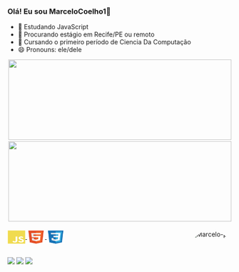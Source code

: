 ### Olá! Eu sou MarceloCoelho1👋


- 🌱 Estudando JavaScript 
- 👀 Procurando estágio em Recife/PE ou remoto
- 👾 Cursando o primeiro período de Ciencia Da Computação
- 😄 Pronouns: ele/dele

<div align="center">
  <a href="https://github.com/MarceloCoelho1">
  <img height="180em"  width="500em" src="https://github-readme-stats.vercel.app/api?username=marcelocoelho1&show_icons=true&theme=dracula&include_all_commits=true&count_private=true"/>
  <img height="180em" width="500em" src="https://github-readme-stats.vercel.app/api/top-langs/?username=marcelocoelho1&layout=compact&langs_count=7&theme=dracula"/>
</div>

 <div style="display: inline_block"><br>
  <img align="center" alt="Marcelo-Js" height="30" width="40" src="https://raw.githubusercontent.com/devicons/devicon/master/icons/javascript/javascript-plain.svg">
  <img align="center" alt="Marcelo-HTML" height="30" width="40" src="https://raw.githubusercontent.com/devicons/devicon/master/icons/html5/html5-original.svg">
  <img align="center" alt="Marcelo-CSS" height="30" width="40" src="https://raw.githubusercontent.com/devicons/devicon/master/icons/css3/css3-original.svg">
  <img align="right" alt="Marcelo-pic" height="150" style="border-radius:50px;"        src="https://i.pinimg.com/474x/4d/82/c9/4d82c99a5709d8378116ed95b82f3f22.jpg">
</div>
  
  ##
  
  <div>
  <a href="https://www.instagram.com/marcelo_henri22/" target="_blank"><img src="https://img.shields.io/badge/-Instagram-%23E4405F?style=for-the-badge&logo=instagram&logoColor=white" target="_blank"></a>
  <a href = "mailto:mhbcoelho99@gmail.com"><img src="https://img.shields.io/badge/Gmail-D14836?style=for-the-badge&logo=gmail&logoColor=white" target="_blank"></a>
  <a href="https://www.linkedin.com/in/marcelo-brito-287122204" target="_blank"><img src="https://img.shields.io/badge/LinkedIn-0077B5?style=for-the-badge&logo=linkedin&logoColor=white" target="_blank"></a> 
  </div>
